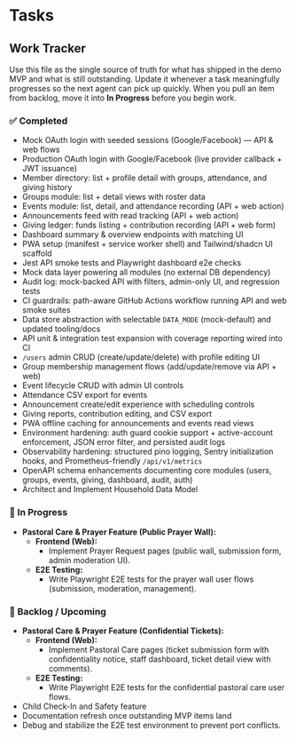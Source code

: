 # Tasks

## Work Tracker

Use this file as the single source of truth for what has shipped in the demo MVP and what is still outstanding. Update it whenever a task meaningfully progresses so the next agent can pick up quickly. When you pull an item from backlog, move it into **In Progress** before you begin work.

### ✅ Completed

- Mock OAuth login with seeded sessions (Google/Facebook) — API & web flows
- Production OAuth login with Google/Facebook (live provider callback + JWT issuance)
- Member directory: list + profile detail with groups, attendance, and giving history
- Groups module: list + detail views with roster data
- Events module: list, detail, and attendance recording (API + web action)
- Announcements feed with read tracking (API + web action)
- Giving ledger: funds listing + contribution recording (API + web form)
- Dashboard summary & overview endpoints with matching UI
- PWA setup (manifest + service worker shell) and Tailwind/shadcn UI scaffold
- Jest API smoke tests and Playwright dashboard e2e checks
- Mock data layer powering all modules (no external DB dependency)
- Audit log: mock-backed API with filters, admin-only UI, and regression tests
- CI guardrails: path-aware GitHub Actions workflow running API and web smoke suites
- Data store abstraction with selectable `DATA_MODE` (mock-default) and updated tooling/docs
- API unit & integration test expansion with coverage reporting wired into CI
- `/users` admin CRUD (create/update/delete) with profile editing UI
- Group membership management flows (add/update/remove via API + web)
- Event lifecycle CRUD with admin UI controls
- Attendance CSV export for events
- Announcement create/edit experience with scheduling controls
- Giving reports, contribution editing, and CSV export
- PWA offline caching for announcements and events read views
- Environment hardening: auth guard cookie support + active-account enforcement, JSON error filter, and persisted audit logs
- Observability hardening: structured pino logging, Sentry initialization hooks, and Prometheus-friendly `/api/v1/metrics`
- OpenAPI schema enhancements documenting core modules (users, groups, events, giving, dashboard, audit, auth)
- Architect and Implement Household Data Model

### 🔄 In Progress

- **Pastoral Care & Prayer Feature (Public Prayer Wall):**
  - **Frontend (Web):**
    - Implement Prayer Request pages (public wall, submission form, admin moderation UI).
  - **E2E Testing:**
    - Write Playwright E2E tests for the prayer wall user flows (submission, moderation, management).

### 📝 Backlog / Upcoming

- **Pastoral Care & Prayer Feature (Confidential Tickets):**
  - **Frontend (Web):**
    - Implement Pastoral Care pages (ticket submission form with confidentiality notice, staff dashboard, ticket detail view with comments).
  - **E2E Testing:**
    - Write Playwright E2E tests for the confidential pastoral care user flows.
- Child Check-In and Safety feature
- Documentation refresh once outstanding MVP items land
- Debug and stabilize the E2E test environment to prevent port conflicts.
